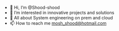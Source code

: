- 👋 Hi, I’m @Shood-shood
- 👀 I’m interested in innovative projects and solutions 
- 🌱 All about System engineering on prem and cloud 
- 📫 How to reach me mosh_shood@hotmail.com

<!---
Shood-shood/Shood-shood is a ✨ special ✨ repository because its `README.md` (this file) appears on your GitHub profile.
You can click the Preview link to take a look at your changes.
--->
